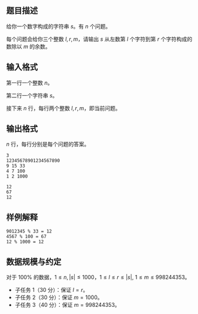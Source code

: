 ## 题目描述

给你一个数字构成的字符串 $s$。有 $n$ 个问题。

每个问题会给你三个整数 $l,r,m$，请输出 $s$ 从左数第 $l$ 个字符到第 $r$ 个字符构成的数除以 $m$ 的余数。

## 输入格式

第一行一个整数 $n$。  

第二行一个字符串 $s$。

接下来 $n$ 行，每行两个整数 $l,r,m$，即当前问题。

## 输出格式

$n$ 行，每行分别是每个问题的答案。

```input1
3
12345678901234567890
9 15 33
4 7 100
1 2 1000
```

```output1
12
67
12
```

## 样例解释

```
9012345 % 33 = 12
4567 % 100 = 67
12 % 1000 = 12
```

## 数据规模与约定

对于 $100\%$ 的数据，$1 \le n,|s| \le 1000$，$1\le l \le r\le |s|$, $1\le m\le 998244353$。

- 子任务 1（30 分）：保证 $l=r$。
- 子任务 2（30 分）：保证 $m=1000$。
- 子任务 3（40 分）：保证 $m=998244353$。